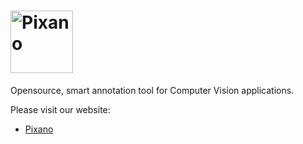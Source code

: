 # [<img src="https://github.com/pixano/pixano-elements/blob/master/images/pixano_logo.png" alt="Pixano" height="100">](http://pixano.cea.fr/)
Opensource, smart annotation tool for Computer Vision applications.

Please visit our website:

- [Pixano](http://pixano.cea.fr/)

